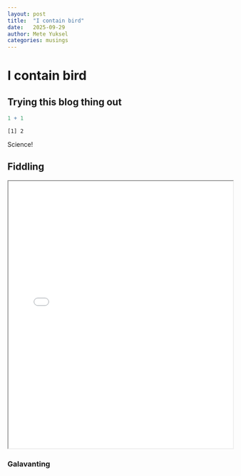 ```yaml
---
layout: post
title:  "I contain bird"
date:   2025-09-29
author: Mete Yuksel
categories: musings
---
```

# I contain bird


## Trying this blog thing out

``` r
1 + 1
```

    [1] 2

Science!

## Fiddling

<iframe src="/assets/basic_plot.pdf" width="100%" height="600px">
<p>
Your browser does not support PDFs.
<a href="/assets/basic_plot.pdf">Download the PDF</a>.
</p>
</iframe>

### Galavanting
